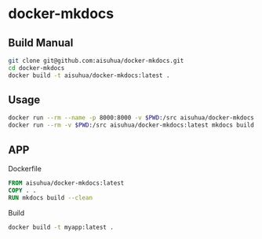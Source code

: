 # docker-mkdocs

## Build Manual

```sh
git clone git@github.com:aisuhua/docker-mkdocs.git
cd docker-mkdocs
docker build -t aisuhua/docker-mkdocs:latest .
```

## Usage

```sh
docker run --rm --name -p 8000:8000 -v $PWD:/src aisuhua/docker-mkdocs:latest mkdocs serve --dev-addr 0.0.0.0:8000
docker run --rm -v $PWD:/src aisuhua/docker-mkdocs:latest mkdocs build --clean
```

## APP

Dockerfile

```dockerfile
FROM aisuhua/docker-mkdocs:latest
COPY . .
RUN mkdocs build --clean
```

Build

```sh
docker build -t myapp:latest .
```


